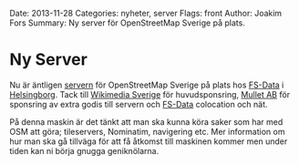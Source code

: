 Date: 2013-11-28
Categories: nyheter, server
Flags: front
Author: Joakim Fors
Summary: Ny server för OpenStreetMap Sverige på plats.

# Ny Server

Nu är äntligen [servern](http://wiki.openstreetmap.org/wiki/WikiProject_Sweden/Server) för OpenStreetMap Sverige på plats hos [FS-Data](http://fsdata.se) i [Helsingborg](http://www.openstreetmap.org/#map=16/56.0464/12.6926). Tack till [Wikimedia Sverige](http://wikimedia.se) för huvudsponsring, [Mullet AB](http://mullet.se) för sponsring av extra godis till servern och [FS-Data](http://fsdata.se) colocation och nät.

På denna maskin är det tänkt att man ska kunna köra saker som har med OSM att göra; tileservers, Nominatim, navigering etc. Mer information om hur man ska gå tillväga för att få åtkomst till maskinen kommer men under tiden kan ni börja gnugga geniknölarna.

